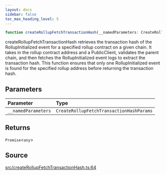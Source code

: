 ```yaml
---
layout: docs
sidebar: false
toc_max_heading_level: 5
---
```


```ts
function createRollupFetchTransactionHash(__namedParameters: CreateRollupFetchTransactionHashParams): Promise<any>
```

createRollupFetchTransactionHash retrieves the transaction hash of the
RollupInitialized event for a specified rollup contract on a given chain. It
takes in the rollup contract address and a PublicClient, validates the parent
chain, and then fetches the RollupInitialized event logs to extract the
transaction hash. This function ensures that only one RollupInitialized event
is found for the specified rollup address before returning the transaction
hash.

## Parameters

| Parameter | Type |
| :------ | :------ |
| `__namedParameters` | `CreateRollupFetchTransactionHashParams` |

## Returns

`Promise`\<`any`\>

## Source

[src/createRollupFetchTransactionHash.ts:64](https://github.com/OffchainLabs/arbitrum-orbit-sdk/blob/cfcbd32d6879cf7817a33b24f062a0fd879ea257/src/createRollupFetchTransactionHash.ts#L64)
